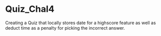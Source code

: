 # Quiz_Chal4
Creating a Quiz that locally stores date for a highscore feature as well as deduct time as a penalty for picking the incorrect answer.
